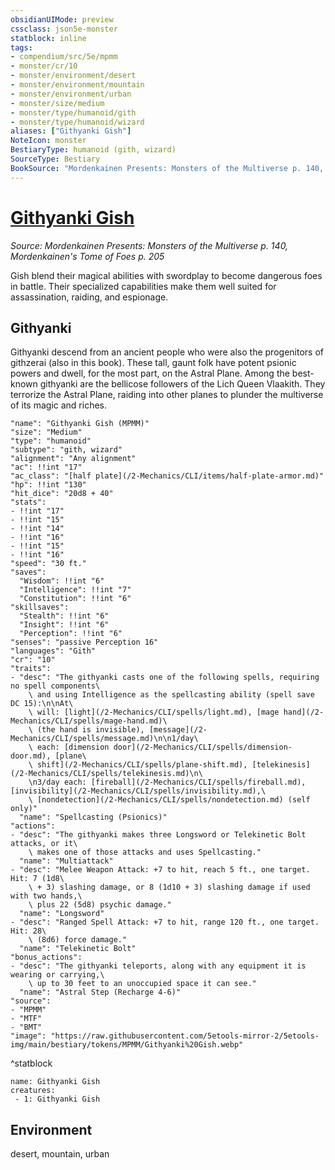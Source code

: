 ```yaml
---
obsidianUIMode: preview
cssclass: json5e-monster
statblock: inline
tags:
- compendium/src/5e/mpmm
- monster/cr/10
- monster/environment/desert
- monster/environment/mountain
- monster/environment/urban
- monster/size/medium
- monster/type/humanoid/gith
- monster/type/humanoid/wizard
aliases: ["Githyanki Gish"]
NoteIcon: monster
BestiaryType: humanoid (gith, wizard)
SourceType: Bestiary
BookSource: "Mordenkainen Presents: Monsters of the Multiverse p. 140, Mordenkainen's Tome of Foes p. 205"
---
```

# [Githyanki Gish](2-Mechanics/CLI/bestiary/humanoid/githyanki-gish-mpmm.md)
*Source: Mordenkainen Presents: Monsters of the Multiverse p. 140, Mordenkainen's Tome of Foes p. 205*  

Gish blend their magical abilities with swordplay to become dangerous foes in battle. Their specialized capabilities make them well suited for assassination, raiding, and espionage.

## Githyanki

Githyanki descend from an ancient people who were also the progenitors of githzerai (also in this book). These tall, gaunt folk have potent psionic powers and dwell, for the most part, on the Astral Plane. Among the best-known githyanki are the bellicose followers of the Lich Queen Vlaakith. They terrorize the Astral Plane, raiding into other planes to plunder the multiverse of its magic and riches.

```statblock
"name": "Githyanki Gish (MPMM)"
"size": "Medium"
"type": "humanoid"
"subtype": "gith, wizard"
"alignment": "Any alignment"
"ac": !!int "17"
"ac_class": "[half plate](/2-Mechanics/CLI/items/half-plate-armor.md)"
"hp": !!int "130"
"hit_dice": "20d8 + 40"
"stats":
- !!int "17"
- !!int "15"
- !!int "14"
- !!int "16"
- !!int "15"
- !!int "16"
"speed": "30 ft."
"saves":
  "Wisdom": !!int "6"
  "Intelligence": !!int "7"
  "Constitution": !!int "6"
"skillsaves":
  "Stealth": !!int "6"
  "Insight": !!int "6"
  "Perception": !!int "6"
"senses": "passive Perception 16"
"languages": "Gith"
"cr": "10"
"traits":
- "desc": "The githyanki casts one of the following spells, requiring no spell components\
    \ and using Intelligence as the spellcasting ability (spell save DC 15):\n\nAt\
    \ will: [light](/2-Mechanics/CLI/spells/light.md), [mage hand](/2-Mechanics/CLI/spells/mage-hand.md)\
    \ (the hand is invisible), [message](/2-Mechanics/CLI/spells/message.md)\n\n1/day\
    \ each: [dimension door](/2-Mechanics/CLI/spells/dimension-door.md), [plane\
    \ shift](/2-Mechanics/CLI/spells/plane-shift.md), [telekinesis](/2-Mechanics/CLI/spells/telekinesis.md)\n\
    \n3/day each: [fireball](/2-Mechanics/CLI/spells/fireball.md), [invisibility](/2-Mechanics/CLI/spells/invisibility.md),\
    \ [nondetection](/2-Mechanics/CLI/spells/nondetection.md) (self only)"
  "name": "Spellcasting (Psionics)"
"actions":
- "desc": "The githyanki makes three Longsword or Telekinetic Bolt attacks, or it\
    \ makes one of those attacks and uses Spellcasting."
  "name": "Multiattack"
- "desc": "Melee Weapon Attack: +7 to hit, reach 5 ft., one target. Hit: 7 (1d8\
    \ + 3) slashing damage, or 8 (1d10 + 3) slashing damage if used with two hands,\
    \ plus 22 (5d8) psychic damage."
  "name": "Longsword"
- "desc": "Ranged Spell Attack: +7 to hit, range 120 ft., one target. Hit: 28\
    \ (8d6) force damage."
  "name": "Telekinetic Bolt"
"bonus_actions":
- "desc": "The githyanki teleports, along with any equipment it is wearing or carrying,\
    \ up to 30 feet to an unoccupied space it can see."
  "name": "Astral Step (Recharge 4-6)"
"source":
- "MPMM"
- "MTF"
- "BMT"
"image": "https://raw.githubusercontent.com/5etools-mirror-2/5etools-img/main/bestiary/tokens/MPMM/Githyanki%20Gish.webp"
```
^statblock

```encounter-table
name: Githyanki Gish
creatures:
 - 1: Githyanki Gish
```

## Environment

desert, mountain, urban